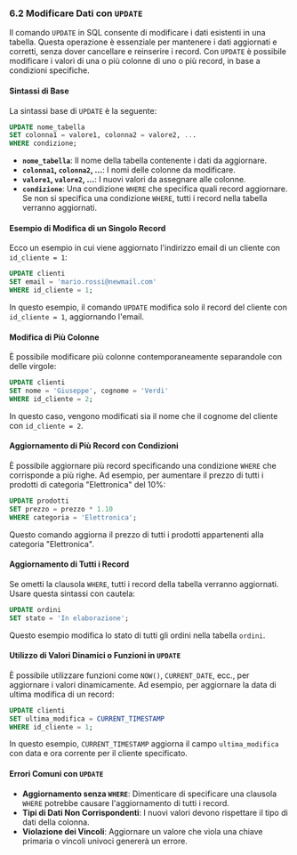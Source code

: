 ### **6.2 Modificare Dati con `UPDATE`**

Il comando `UPDATE` in SQL consente di modificare i dati esistenti in una tabella. Questa operazione è essenziale per mantenere i dati aggiornati e corretti, senza dover cancellare e reinserire i record. Con `UPDATE` è possibile modificare i valori di una o più colonne di uno o più record, in base a condizioni specifiche.

#### **Sintassi di Base**

La sintassi base di `UPDATE` è la seguente:

```sql
UPDATE nome_tabella
SET colonna1 = valore1, colonna2 = valore2, ...
WHERE condizione;
```

- **`nome_tabella`**: Il nome della tabella contenente i dati da aggiornare.
- **`colonna1`, `colonna2`, ...**: I nomi delle colonne da modificare.
- **`valore1`, `valore2`, ...**: I nuovi valori da assegnare alle colonne.
- **`condizione`**: Una condizione `WHERE` che specifica quali record aggiornare. Se non si specifica una condizione `WHERE`, tutti i record nella tabella verranno aggiornati.

#### **Esempio di Modifica di un Singolo Record**

Ecco un esempio in cui viene aggiornato l'indirizzo email di un cliente con `id_cliente = 1`:

```sql
UPDATE clienti
SET email = 'mario.rossi@newmail.com'
WHERE id_cliente = 1;
```

In questo esempio, il comando `UPDATE` modifica solo il record del cliente con `id_cliente = 1`, aggiornando l'email.

#### **Modifica di Più Colonne**

È possibile modificare più colonne contemporaneamente separandole con delle virgole:

```sql
UPDATE clienti
SET nome = 'Giuseppe', cognome = 'Verdi'
WHERE id_cliente = 2;
```

In questo caso, vengono modificati sia il nome che il cognome del cliente con `id_cliente = 2`.

#### **Aggiornamento di Più Record con Condizioni**

È possibile aggiornare più record specificando una condizione `WHERE` che corrisponde a più righe. Ad esempio, per aumentare il prezzo di tutti i prodotti di categoria "Elettronica" del 10%:

```sql
UPDATE prodotti
SET prezzo = prezzo * 1.10
WHERE categoria = 'Elettronica';
```

Questo comando aggiorna il prezzo di tutti i prodotti appartenenti alla categoria "Elettronica".

#### **Aggiornamento di Tutti i Record**

Se ometti la clausola `WHERE`, tutti i record della tabella verranno aggiornati. Usare questa sintassi con cautela:

```sql
UPDATE ordini
SET stato = 'In elaborazione';
```

Questo esempio modifica lo stato di tutti gli ordini nella tabella `ordini`.

#### **Utilizzo di Valori Dinamici o Funzioni in `UPDATE`**

È possibile utilizzare funzioni come `NOW()`, `CURRENT_DATE`, ecc., per aggiornare i valori dinamicamente. Ad esempio, per aggiornare la data di ultima modifica di un record:

```sql
UPDATE clienti
SET ultima_modifica = CURRENT_TIMESTAMP
WHERE id_cliente = 1;
```

In questo esempio, `CURRENT_TIMESTAMP` aggiorna il campo `ultima_modifica` con data e ora corrente per il cliente specificato.

#### **Errori Comuni con `UPDATE`**

- **Aggiornamento senza `WHERE`**: Dimenticare di specificare una clausola `WHERE` potrebbe causare l'aggiornamento di tutti i record.
- **Tipi di Dati Non Corrispondenti**: I nuovi valori devono rispettare il tipo di dati della colonna.
- **Violazione dei Vincoli**: Aggiornare un valore che viola una chiave primaria o vincoli univoci genererà un errore.

